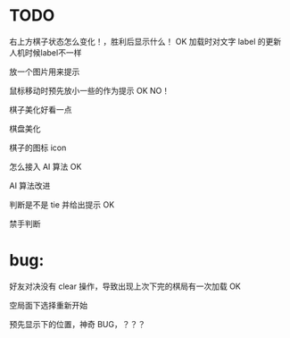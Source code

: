 # TODO

右上方棋子状态怎么变化！，胜利后显示什么！ OK
加载时对文字 label 的更新
人机时候label不一样

放一个图片用来提示

鼠标移动时预先放小一些的作为提示 OK NO！

棋子美化好看一点

棋盘美化

棋子的图标 icon

怎么接入 AI 算法 OK 

AI 算法改进

判断是不是 tie 并给出提示 OK

禁手判断

# bug:

好友对决没有 clear 操作，导致出现上次下完的棋局有一次加载 OK

空局面下选择重新开始

预先显示下的位置，神奇 BUG，？？？
